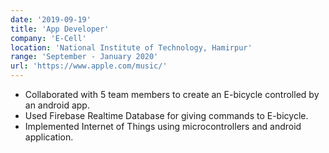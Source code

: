 ```yaml
---
date: '2019-09-19'
title: 'App Developer'
company: 'E-Cell'
location: 'National Institute of Technology, Hamirpur'
range: 'September - January 2020'
url: 'https://www.apple.com/music/'
---
```


- Collaborated with 5 team members to create an E-bicycle controlled by an android app.
- Used Firebase Realtime Database for giving commands to E-bicycle.
- Implemented Internet of Things using microcontrollers and android application.
